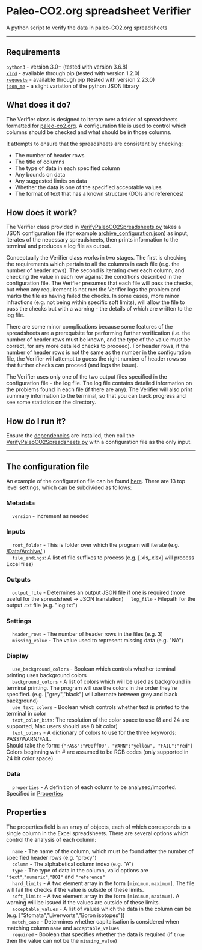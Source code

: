 # Paleo-CO2.org spreadsheet Verifier
A python script to verify the data in paleo-CO2.org spreadsheets

---

## Requirements
`python3` - version 3.0+ (tested with version 3.6.8)  
[`xlrd`](https://pypi.org/project/xlrd/) - available through pip (tested with version 1.2.0)  
[`requests`](https://pypi.org/project/requests/) - available through pip (tested with version 2.23.0)  
[`json_me`](/json_me) - a slight variation of the python JSON library

## What does it do?
The Verifier class is designed to iterate over a folder of spreadsheets formatted for [paleo-co2.org](paleo-co2.org). A configuration file is used to control which columns should be checked and what should be in those columns.

It attempts to ensure that the spreadsheets are consistent by checking:
- The number of header rows
- The title of columns
- The type of data in each specified column
- Any bounds on data
- Any suggested limits on data
- Whether the data is one of the specified acceptable values
- The format of text that has a known structure (DOIs and references)

## How does it work?
The Verifier class provided in [VerifyPaleoCO2Spreadsheets.py](/VerifyPaleoCO2Spreadsheets.py) takes a JSON configuration file (for example [archive_configuration.json](/configuration/archive_configuration.json)) as input, iterates of the necessary spreadsheets, then prints information to the terminal and produces a log file as output.

Conceptually the Verifier class works in two stages. The first is checking the requirements which pertain to all the columns in each file (e.g. the number of header rows). The second is iterating over each column, and checking the value in each row against the conditions described in the configuration file. The Verifier presumes that each file will pass the checks, but when any requirement is not met the Verifier logs the problem and marks the file as having failed the checks. In some cases, more minor infractions (e.g. not being within specific soft limits), will allow the file to pass the checks but with a warning - the details of which are written to the log file.

There are some minor complications because some features of the spreadsheets are a prerequisite for performing further verification (i.e. the number of header rows must be known, and the type of the value must be correct, for any more detailed checks to proceed). For header rows, if the number of header rows is not the same as the number in the configuration file, the Verifier will attempt to guess the right number of header rows so that further checks can proceed (and logs the issue).

The Verifier uses only one of the two output files specified in the configuration file - the log file. The log file contains detailed information on the problems found in each file (if there are any). The Verifier will also print summary information to the terminal, so that you can track progress and see some statistics on the directory.

## How do I run it?
Ensure the [dependencies](#Requirements) are installed, then call the [VerifyPaleoCO2Spreadsheets.py](/VerifyPaleoCO2Spreadsheets.py) with a configuration file as the only input.

---

## The configuration file
An example of the configuration file can be found [here](/configuration/example.json). There are 13 top level settings, which can be subdivided as follows:

### Metadata
&nbsp;&nbsp;&nbsp;&nbsp;`version` - increment as needed

### Inputs
&nbsp;&nbsp;&nbsp;&nbsp;`root_folder` - This is folder over which the program will iterate (e.g. [/Data/Archive/](/Data/Archive/) )  
&nbsp;&nbsp;&nbsp;&nbsp;`file_endings`: A list of file suffixes to process (e.g. [.xls,.xlsx] will process Excel files)

### Outputs
&nbsp;&nbsp;&nbsp;&nbsp;`output_file` - Determines an output JSON file if one is required (more useful for the spreadsheet -> JSON translation)
&nbsp;&nbsp;&nbsp;&nbsp;`log_file` - Filepath for the output .txt file (e.g. "log.txt")

### Settings
&nbsp;&nbsp;&nbsp;&nbsp;`header_rows` - The number of header rows in the files (e.g. 3)  
&nbsp;&nbsp;&nbsp;&nbsp;`missing_value` - The value used to represent missing data (e.g. "NA")

### Display
&nbsp;&nbsp;&nbsp;&nbsp;`use_background_colors` - Boolean which controls whether terminal printing uses background colors  
&nbsp;&nbsp;&nbsp;&nbsp;`background_colors` - A list of colors which will be used as background in terminal printing. The program will use the colors in the order they're specified. (e.g. ["grey","black"] will alternate between grey and black background)  
&nbsp;&nbsp;&nbsp;&nbsp;`use_text_colors` - Boolean which controls whether text is printed to the terminal in color  
&nbsp;&nbsp;&nbsp;&nbsp;`text_color_bits`: The resolution of the color space to use (8 and 24 are supported, Mac users should use 8 bit color)    
&nbsp;&nbsp;&nbsp;&nbsp;`text_colors` - A dictionary of colors to use for the three keywords: PASS/WARN/FAIL.  
Should take the form: `{"PASS":"#00ff00",
  "WARN":"yellow",
  "FAIL":"red"}`  
Colors beginning with # are assumed to be RGB codes (only supported in 24 bit color space)

### Data
&nbsp;&nbsp;&nbsp;&nbsp;`properties` - A definition of each column to be analysed/imported. Specified in [Properties](#Properties)


## Properties
The properties field is an array of objects, each of which corresponds to a single column in the Excel spreadsheets. There are several options which control the analysis of each column:

&nbsp;&nbsp;&nbsp;&nbsp;`name` - The name of the column, which must be found after the number of specified header rows (e.g. "proxy")  
&nbsp;&nbsp;&nbsp;&nbsp;`column` - The alphabetical column index (e.g. "A")  
&nbsp;&nbsp;&nbsp;&nbsp;`type` - The type of data in the column, valid options are `"text"`,`"numeric"`,`"DOI"` and `"reference"`  
&nbsp;&nbsp;&nbsp;&nbsp;`hard_limits` - A two element array in the form `[minimum,maximum]`. The file will fail the checks if the value is outside of these limits.  
&nbsp;&nbsp;&nbsp;&nbsp;`soft_limits` - A two element array in the form `[minimum,maximum]`. A warning will be issued if the values are outside of these limits.  
&nbsp;&nbsp;&nbsp;&nbsp;`acceptable_values` - A list of values which the data in the column can be (e.g. ["Stomata","Liverworts","Boron isotopes"])  
&nbsp;&nbsp;&nbsp;&nbsp;`match_case` - Determines whether capitalisation is considered when matching column `name` and `acceptable_values`  
&nbsp;&nbsp;&nbsp;&nbsp;`required` - Boolean that specifies whether the data is required (if `true` then the value can not be the `missing_value`)
